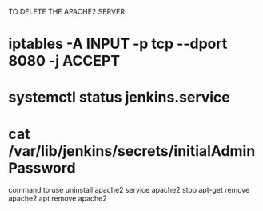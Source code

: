 TO DELETE THE APACHE2 SERVER
# iptables -A INPUT -p tcp --dport 8080 -j ACCEPT
# systemctl status jenkins.service
# cat /var/lib/jenkins/secrets/initialAdminPassword
command to use uninstall apache2
service apache2 stop
 apt-get remove apache2
 apt remove apache2
